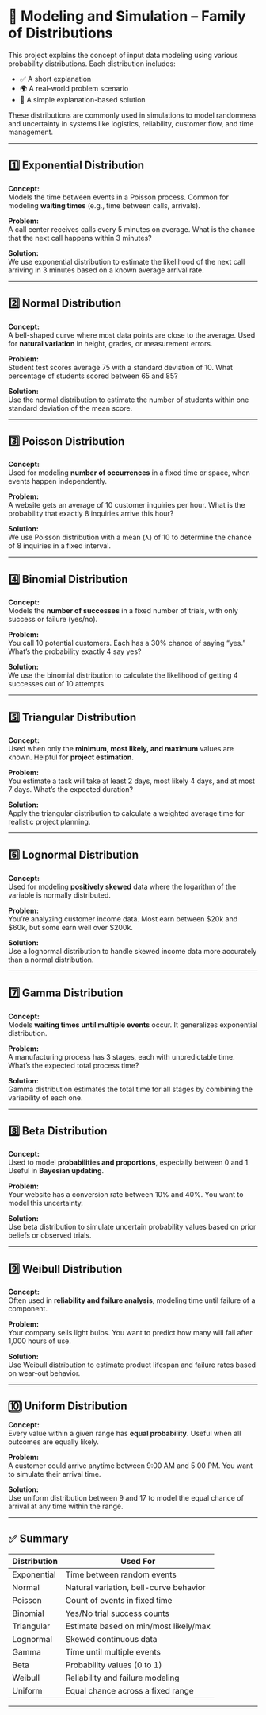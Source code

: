 # 🎲 Modeling and Simulation – Family of Distributions

This project explains the concept of input data modeling using various probability distributions. Each distribution includes:
- ✅ A short explanation
- 🌍 A real-world problem scenario
- 🧠 A simple explanation-based solution

These distributions are commonly used in simulations to model randomness and uncertainty in systems like logistics, reliability, customer flow, and time management.

---

## 1️⃣ Exponential Distribution

**Concept:**  
Models the time between events in a Poisson process. Common for modeling **waiting times** (e.g., time between calls, arrivals).

**Problem:**  
A call center receives calls every 5 minutes on average. What is the chance that the next call happens within 3 minutes?

**Solution:**  
We use exponential distribution to estimate the likelihood of the next call arriving in 3 minutes based on a known average arrival rate.

---

## 2️⃣ Normal Distribution

**Concept:**  
A bell-shaped curve where most data points are close to the average. Used for **natural variation** in height, grades, or measurement errors.

**Problem:**  
Student test scores average 75 with a standard deviation of 10. What percentage of students scored between 65 and 85?

**Solution:**  
Use the normal distribution to estimate the number of students within one standard deviation of the mean score.

---

## 3️⃣ Poisson Distribution

**Concept:**  
Used for modeling **number of occurrences** in a fixed time or space, when events happen independently.

**Problem:**  
A website gets an average of 10 customer inquiries per hour. What is the probability that exactly 8 inquiries arrive this hour?

**Solution:**  
We use Poisson distribution with a mean (λ) of 10 to determine the chance of 8 inquiries in a fixed interval.

---

## 4️⃣ Binomial Distribution

**Concept:**  
Models the **number of successes** in a fixed number of trials, with only success or failure (yes/no).

**Problem:**  
You call 10 potential customers. Each has a 30% chance of saying “yes.” What’s the probability exactly 4 say yes?

**Solution:**  
We use the binomial distribution to calculate the likelihood of getting 4 successes out of 10 attempts.

---

## 5️⃣ Triangular Distribution

**Concept:**  
Used when only the **minimum, most likely, and maximum** values are known. Helpful for **project estimation**.

**Problem:**  
You estimate a task will take at least 2 days, most likely 4 days, and at most 7 days. What’s the expected duration?

**Solution:**  
Apply the triangular distribution to calculate a weighted average time for realistic project planning.

---

## 6️⃣ Lognormal Distribution

**Concept:**  
Used for modeling **positively skewed** data where the logarithm of the variable is normally distributed.

**Problem:**  
You’re analyzing customer income data. Most earn between $20k and $60k, but some earn well over $200k.

**Solution:**  
Use a lognormal distribution to handle skewed income data more accurately than a normal distribution.

---

## 7️⃣ Gamma Distribution

**Concept:**  
Models **waiting times until multiple events** occur. It generalizes exponential distribution.

**Problem:**  
A manufacturing process has 3 stages, each with unpredictable time. What’s the expected total process time?

**Solution:**  
Gamma distribution estimates the total time for all stages by combining the variability of each one.

---

## 8️⃣ Beta Distribution

**Concept:**  
Used to model **probabilities and proportions**, especially between 0 and 1. Useful in **Bayesian updating**.

**Problem:**  
Your website has a conversion rate between 10% and 40%. You want to model this uncertainty.

**Solution:**  
Use beta distribution to simulate uncertain probability values based on prior beliefs or observed trials.

---

## 9️⃣ Weibull Distribution

**Concept:**  
Often used in **reliability and failure analysis**, modeling time until failure of a component.

**Problem:**  
Your company sells light bulbs. You want to predict how many will fail after 1,000 hours of use.

**Solution:**  
Use Weibull distribution to estimate product lifespan and failure rates based on wear-out behavior.

---

## 🔟 Uniform Distribution

**Concept:**  
Every value within a given range has **equal probability**. Useful when all outcomes are equally likely.

**Problem:**  
A customer could arrive anytime between 9:00 AM and 5:00 PM. You want to simulate their arrival time.

**Solution:**  
Use uniform distribution between 9 and 17 to model the equal chance of arrival at any time within the range.

---

## ✅ Summary

| Distribution       | Used For                                 |
|--------------------|-------------------------------------------|
| Exponential        | Time between random events                |
| Normal             | Natural variation, bell-curve behavior    |
| Poisson            | Count of events in fixed time             |
| Binomial           | Yes/No trial success counts               |
| Triangular         | Estimate based on min/most likely/max     |
| Lognormal          | Skewed continuous data                    |
| Gamma              | Time until multiple events                |
| Beta               | Probability values (0 to 1)               |
| Weibull            | Reliability and failure modeling          |
| Uniform            | Equal chance across a fixed range         |

---


